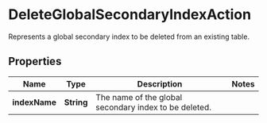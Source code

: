 

# DeleteGlobalSecondaryIndexAction

Represents a global secondary index to be deleted from an existing table.

## Properties

| Name | Type | Description | Notes |
|------------ | ------------- | ------------- | -------------|
|**indexName** | **String** | The name of the global secondary index to be deleted. |  |



